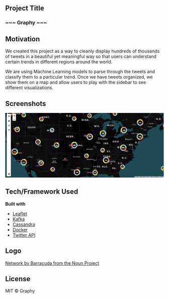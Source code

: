 ## Project Title

### ~~~ Graphy ~~~

## Motivation

We created this project as a way to cleanly display hundreds of thousands of tweets in a beautiful yet meaningful way so that users can understand certain trends in different regions around the world.

We are using Machine Learning models to parse through the tweets and classify them to a particular trend. Once we have tweets organized, we show them on a map and allow users to play with the sidebar to see different visualizations.

## Screenshots

![Map of Tweets](assets/map.gif)

## Tech/Framework Used

<b>Built with</b>
- [Leaflet](http://leafletjs.com/)
- [Kafka](https://kafka.apache.org/)
- [Cassandra](http://cassandra.apache.org/)
- [Docker](https://www.docker.com/)
- [Twitter API](https://developer.twitter.com/)

## Logo

[Network by Barracuda from the Noun Project](https://thenounproject.com/search/?q=network&i=739907)

## License

MIT © Graphy

